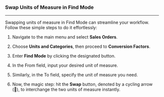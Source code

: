 ### Swap Units of Measure in Find Mode
___
Swapping units of measure in Find Mode can streamline your workflow. Follow these simple steps to do it effortlessly:

1. Navigate to the main menu and select **Sales Orders**.
    
2. Choose **Units and Categories**, then proceed to **Conversion Factors**.
    
3. Enter **Find Mode** by clicking the designated button.
    
4. In the From field, input your desired unit of measure. 
    
5. Similarly, in the To field, specify the unit of measure you need.
    
6. Now, the magic step: hit the **Swap** button, denoted by a cycling arrow (🔄), to interchange the two units of measure instantly.
